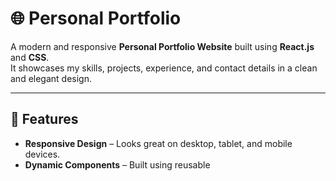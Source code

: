 # 🌐 Personal Portfolio

A modern and responsive **Personal Portfolio Website** built using **React.js** and **CSS**.  
It showcases my skills, projects, experience, and contact details in a clean and elegant design.


---

## 🚀 Features

- **Responsive Design** – Looks great on desktop, tablet, and mobile devices.  
- **Dynamic Components** – Built using reusable
